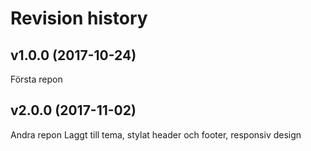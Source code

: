 Revision history
=======================================


v1.0.0 (2017-10-24)
---------------------------------------
Första repon

v2.0.0 (2017-11-02)
---------------------------------------
Andra repon
Laggt till tema, stylat header och footer, responsiv design
